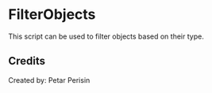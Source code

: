 # FilterObjects
This script can be used to filter objects based on their type.


## Credits
Created by: Petar Perisin